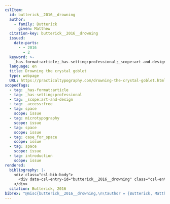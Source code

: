 ```yaml
---
cslItem:
  id: butterick__2016__drowning
  author:
    - family: Butterick
      given: Matthew
  citation-key: butterick__2016__drowning
  issued:
    date-parts:
      - - 2016
        - 2
  keyword: >-
    _has-format:article;_has-setting:professional;_scope:art-and-design;_access:free;collection::space::microtypography;collection::space::case_for_space;collection::space::introduction
  language: en
  title: Drowning the crystal goblet
  type: webpage
  URL: https://practicaltypography.com/drowning-the-crystal-goblet.html
scopedTags:
  - tag: _has-format:article
  - tag: _has-setting:professional
  - tag: _scope:art-and-design
  - tag: _access:free
  - tag: space
    scope: issue
  - tag: microtypography
    scope: issue
  - tag: space
    scope: issue
  - tag: case_for_space
    scope: issue
  - tag: space
    scope: issue
  - tag: introduction
    scope: issue
rendered:
  bibliography: |-
    <div class="csl-bib-body">
      <div data-csl-entry-id="butterick__2016__drowning" class="csl-entry">Butterick, M. 2016 <i>Drowning the crystal goblet</i>. Available at: https://practicaltypography.com/drowning-the-crystal-goblet.html.</div>
    </div>
  citation: Butterick, 2016
bibTex: "@misc{butterick__2016__drowning,\n\tauthor = {Butterick, Matthew},\n\tyear = {2016},\n\tmonth = {2},\n\ttitle = {Drowning the crystal goblet},\n\thowpublished = {https://practicaltypography.com/drowning-the-crystal-goblet.html},\n}\n\n"
---
```

